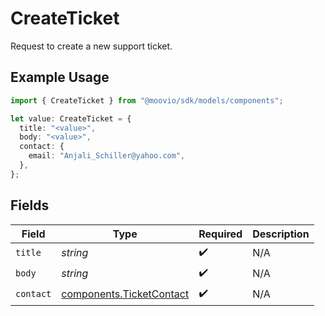 # CreateTicket

Request to create a new support ticket.

## Example Usage

```typescript
import { CreateTicket } from "@moovio/sdk/models/components";

let value: CreateTicket = {
  title: "<value>",
  body: "<value>",
  contact: {
    email: "Anjali_Schiller@yahoo.com",
  },
};
```

## Fields

| Field                                                                | Type                                                                 | Required                                                             | Description                                                          |
| -------------------------------------------------------------------- | -------------------------------------------------------------------- | -------------------------------------------------------------------- | -------------------------------------------------------------------- |
| `title`                                                              | *string*                                                             | :heavy_check_mark:                                                   | N/A                                                                  |
| `body`                                                               | *string*                                                             | :heavy_check_mark:                                                   | N/A                                                                  |
| `contact`                                                            | [components.TicketContact](../../models/components/ticketcontact.md) | :heavy_check_mark:                                                   | N/A                                                                  |